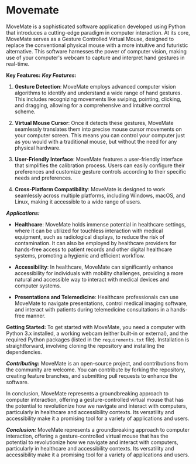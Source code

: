 # Movemate
MoveMate is a sophisticated software application developed using Python that introduces a cutting-edge paradigm in computer interaction. At its core, MoveMate serves as a Gesture Controlled Virtual Mouse, designed to replace the conventional physical mouse with a more intuitive and futuristic alternative. This software harnesses the power of computer vision, making use of your computer's webcam to capture and interpret hand gestures in real-time.

****Key Features:****
***Key Features:***
1. **Gesture Detection**: MoveMate employs advanced computer vision algorithms to identify and understand a wide range of hand gestures. This includes recognizing movements like swiping, pointing, clicking, and dragging, allowing for a comprehensive and intuitive control scheme.

2. **Virtual Mouse Cursor**: Once it detects these gestures, MoveMate seamlessly translates them into precise mouse cursor movements on your computer screen. This means you can control your computer just as you would with a traditional mouse, but without the need for any physical hardware.
   
3. **User-Friendly Interface**: MoveMate features a user-friendly interface that simplifies the calibration process. Users can easily configure their preferences and customize gesture controls according to their specific needs and preferences.

4. **Cross-Platform Compatibility**: MoveMate is designed to work seamlessly across multiple platforms, including Windows, macOS, and Linux, making it accessible to a wide range of users.


***Applications:***
- **Healthcare**: MoveMate holds immense potential in healthcare settings, where it can be utilized for touchless interaction with medical equipment, such as radiological displays, to reduce the risk of contamination. It can also be employed by healthcare providers for hands-free access to patient records and other digital healthcare systems, promoting a hygienic and efficient workflow.

- **Accessibility**: In healthcare, MoveMate can significantly enhance accessibility for individuals with mobility challenges, providing a more natural and accessible way to interact with medical devices and computer systems.

- **Presentations and Telemedicine**: Healthcare professionals can use MoveMate to navigate presentations, control medical imaging software, and interact with patients during telemedicine consultations in a hands-free manner.


  
****Getting Started:****
To get started with MoveMate, you need a computer with Python 3.x installed, a working webcam (either built-in or external), and the required Python packages (listed in the `requirements.txt` file). Installation is straightforward, involving cloning the repository and installing the dependencies.

***Contributing:***
MoveMate is an open-source project, and contributions from the community are welcome. You can contribute by forking the repository, creating feature branches, and submitting pull requests to enhance the software.

In conclusion, MoveMate represents a groundbreaking approach to computer interaction, offering a gesture-controlled virtual mouse that has the potential to revolutionize how we navigate and interact with computers, particularly in healthcare and accessibility contexts. Its versatility and accessibility make it a promising tool for a variety of applications and users.

***Conclusion:***
MoveMate represents a groundbreaking approach to computer interaction, offering a gesture-controlled virtual mouse that has the potential to revolutionize how we navigate and interact with computers, particularly in healthcare and accessibility contexts. Its versatility and accessibility make it a promising tool for a variety of applications and users.
